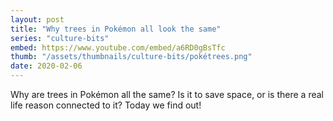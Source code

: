 ```yaml
---
layout: post
title: "Why trees in Pokémon all look the same"
series: "culture-bits"
embed: https://www.youtube.com/embed/a6RD0gBsTfc
thumb: "/assets/thumbnails/culture-bits/pokétrees.png"
date: 2020-02-06
---
```

Why are trees in Pokémon all the same? Is it to save space, or is there a real life reason connected to it? Today we find out!
